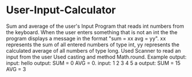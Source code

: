 # User-Input-Calculator
Sum and average of the user's Input
Program that reads int numbers from the keyboard. When the user enters something that is not an int the the 
program displays a message in the format "sum = xx avg = yy". xx represents the sum of all entered numbers of
type int, yy represents the calculated average of all numbers of type long.
Used Scanner to read an input from the user
Used casting and method Math.round.
Example output:
input: hello
output: SUM = 0 AVG = 0.
input: 1
       2
       3
       4
       5
       a
output: SUM = 15 AVG = 3


